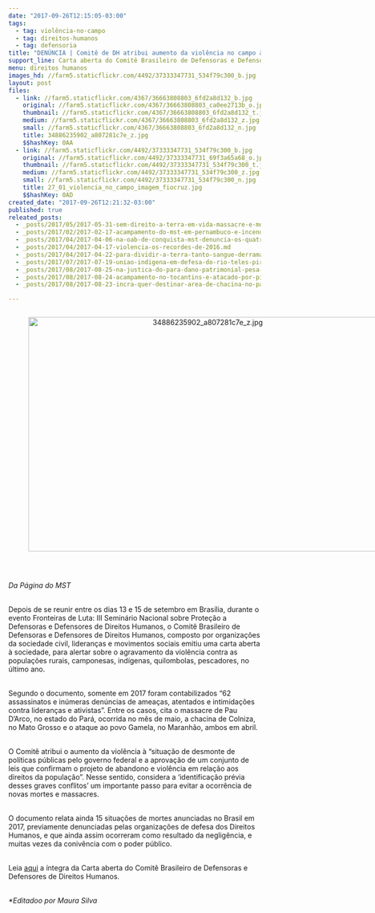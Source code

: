 ```yaml
---
date: "2017-09-26T12:15:05-03:00"
tags:
  - tag: violência-no-campo
  - tag: direitos-humanos
  - tag: defensoria
title: "DENÚNCIA | Comitê de DH atribui aumento da violência no campo à negligência do estado\n\n\n"
support_line: Carta aberta do Comitê Brasileiro de Defensoras e Defensores de Direitos Humanos afirma que o poder público deixou de atuar para prevenir mortes e assassinatos previamente anunciados
menu: direitos humanos
images_hd: //farm5.staticflickr.com/4492/37333347731_534f79c300_b.jpg
layout: post
files:
  - link: //farm5.staticflickr.com/4367/36663808803_6fd2a8d132_b.jpg
    original: //farm5.staticflickr.com/4367/36663808803_ca0ee2713b_o.jpg
    thumbnail: //farm5.staticflickr.com/4367/36663808803_6fd2a8d132_t.jpg
    medium: //farm5.staticflickr.com/4367/36663808803_6fd2a8d132_z.jpg
    small: //farm5.staticflickr.com/4367/36663808803_6fd2a8d132_n.jpg
    title: 34886235902_a807281c7e_z.jpg
    $$hashKey: 0AA
  - link: //farm5.staticflickr.com/4492/37333347731_534f79c300_b.jpg
    original: //farm5.staticflickr.com/4492/37333347731_69f3a65a68_o.jpg
    thumbnail: //farm5.staticflickr.com/4492/37333347731_534f79c300_t.jpg
    medium: //farm5.staticflickr.com/4492/37333347731_534f79c300_z.jpg
    small: //farm5.staticflickr.com/4492/37333347731_534f79c300_n.jpg
    title: 27_01_violencia_no_campo_imagem_fiocruz.jpg
    $$hashKey: 0AD
created_date: "2017-09-26T12:21:32-03:00"
published: true
releated_posts:
  - _posts/2017/05/2017-05-31-sem-direito-a-terra-em-vida-massacre-e-morte-indigna.md
  - _posts/2017/02/2017-02-17-acampamento-do-mst-em-pernambuco-e-incendiado-por-capangas.md
  - _posts/2017/04/2017-04-06-na-oab-de-conquista-mst-denuncia-os-quatro-anos-de-impunidade-do-caso-fabio-santos.md
  - _posts/2017/04/2017-04-17-violencia-os-recordes-de-2016.md
  - _posts/2017/04/2017-04-22-para-dividir-a-terra-tanto-sangue-derramado-na-luta-por-um-pedaco-de-chao.md
  - _posts/2017/07/2017-07-19-uniao-indigena-em-defesa-do-rio-teles-pires.md
  - _posts/2017/08/2017-08-25-na-justica-do-para-dano-patrimonial-pesa-mais-que-morte-de-sem-terra.md
  - _posts/2017/08/2017-08-24-acampamento-no-tocantins-e-atacado-por-pistoleiros.md
  - _posts/2017/08/2017-08-23-incra-quer-destinar-area-de-chacina-no-para-a-reforma-agraria.md

---
```

<div style="text-align:center">
<figure class="image" style="display:inline-block"><img alt="34886235902_a807281c7e_z.jpg" height="467" src="//farm5.staticflickr.com/4367/36663808803_6fd2a8d132_b.jpg" width="700" />
<figcaption></figcaption>
</figure>
</div>

<p>&nbsp;</p>

<p><em>Da P&aacute;gina do MST</em></p>

<p><br />
Depois de se reunir entre os dias 13 e 15 de setembro em Bras&iacute;lia, durante o evento Fronteiras de Luta: III Semin&aacute;rio Nacional sobre Prote&ccedil;&atilde;o a Defensoras e Defensores de Direitos Humanos, o Comit&ecirc; Brasileiro de Defensoras e Defensores de Direitos Humanos, composto por organiza&ccedil;&otilde;es da sociedade civil, lideran&ccedil;as e movimentos sociais emitiu uma carta aberta &agrave; sociedade, para alertar sobre o agravamento da viol&ecirc;ncia contra as popula&ccedil;&otilde;es rurais, camponesas, ind&iacute;genas, quilombolas, pescadores, no &uacute;ltimo ano.</p>

<p><br />
Segundo o documento, somente em 2017 foram contabilizados &ldquo;62 assassinatos e in&uacute;meras den&uacute;ncias de amea&ccedil;as, atentados e intimida&ccedil;&otilde;es contra lideran&ccedil;as e ativistas&rdquo;. Entre os casos, cita o massacre de Pau D&rsquo;Arco, no estado do Par&aacute;, ocorrida no m&ecirc;s de maio, a chacina de Colniza, no Mato Grosso e o ataque ao povo Gamela, no Maranh&atilde;o, ambos em abril.</p>

<p><br />
O Comit&ecirc; atribui o aumento da viol&ecirc;ncia &agrave; &ldquo;situa&ccedil;&atilde;o de desmonte de pol&iacute;ticas p&uacute;blicas pelo governo federal e a aprova&ccedil;&atilde;o de um conjunto de leis que confirmam o projeto de abandono e viol&ecirc;ncia em rela&ccedil;&atilde;o aos direitos da popula&ccedil;&atilde;o&rdquo;. Nesse sentido, considera a &lsquo;identifica&ccedil;&atilde;o pr&eacute;via desses graves conflitos&rsquo; um importante passo para evitar a ocorr&ecirc;ncia de novas mortes e massacres.</p>

<p><br />
O documento relata ainda 15 situa&ccedil;&otilde;es de mortes anunciadas no Brasil em 2017, previamente denunciadas pelas organiza&ccedil;&otilde;es de defesa dos Direitos Humanos, e que ainda assim ocorreram como resultado da neglig&ecirc;ncia, e muitas vezes da coniv&ecirc;ncia com o poder p&uacute;blico.</p>

<p><br />
Leia <a href="http://comiteddh.org.br/wp-content/uploads/2017/09/Carta-Aberta-poss%C3%ADveis-assassinatos-em-2017.pdf">aqui</a> a &iacute;ntegra da Carta aberta do Comit&ecirc; Brasileiro de Defensoras e Defensores de Direitos Humanos.</p>

<p><br />
<em>*Editadoo por Maura Silva&nbsp;&nbsp;</em></p>
